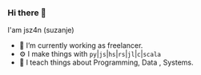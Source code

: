 ### Hi there  👋

I'am jsz4n (suzanje)

- 🔭 I’m currently working as freelancer.
- ⚙️  I make things with `py`|`js`|`hs`|`rs`|`jl`|`c`|`scala`
- 🌱 I teach things about Programming, Data , Systems.


<!--
**suzanje/suzanje** is a ✨ _special_ ✨ repository because its `README.md` (this file) appears on your GitHub profile.

Here are some ideas to get you started:

- 🔭 I’m currently working on ...
- 🌱 I’m currently learning ...
- 👯 I’m looking to collaborate on ...
- 🤔 I’m looking for help with ...
- 💬 Ask me about ...
- 📫 How to reach me: ...
- 😄 Pronouns: ...
- ⚡ Fun fact: ...
-->
